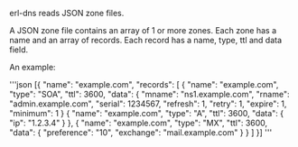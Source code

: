 erl-dns reads JSON zone files.

A JSON zone file contains an array of 1 or more zones. Each zone has a name and an array of records. Each record has a name, type, ttl and data field.

An example:

'''json
    [{
      "name": "example.com",
      "records": [
        {
          "name": "example.com",
          "type": "SOA",
          "ttl": 3600,
          "data": {
            "mname": "ns1.example.com",
            "rname": "admin.example.com",
            "serial": 1234567,
            "refresh": 1,
            "retry": 1,
            "expire": 1,
            "minimum": 1
          }
        {
          "name": "example.com",
          "type": "A",
          "ttl": 3600,
          "data": {
            "ip": "1.2.3.4"
          }
        },
        {
          "name": "example.com",
          "type": "MX",
          "ttl": 3600,
          "data": {
            "preference": "10",
            "exchange": "mail.example.com"
          }
        }
      ]
    }]
'''
